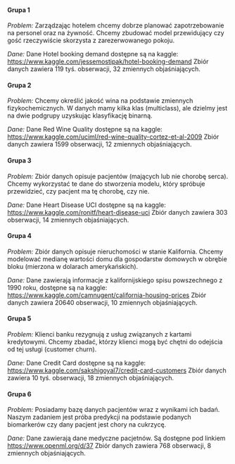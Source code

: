 #### Grupa 1
*Problem:* Zarządzając hotelem chcemy dobrze planować zapotrzebowanie na personel oraz na żywność. Chcemy zbudować model przewidujący czy gość rzeczywiście skorzysta z zarezerwowanego pokoju.

*Dane:* Dane Hotel booking demand dostępne są na kaggle:
https://www.kaggle.com/jessemostipak/hotel-booking-demand
Zbiór danych zawiera 119 tyś. obserwacji, 32 zmiennych objaśniających.

#### Grupa 2
*Problem:* Chcemy określić jakość wina na podstawie zmiennych fizykochemicznych. W danych mamy kilka klas (multiclass), ale dzielmy jest na dwie podgrupy uzyskując klasyfikację binarną.

*Dane:* Dane Red Wine Quality dostępne są na kaggle: https://www.kaggle.com/uciml/red-wine-quality-cortez-et-al-2009
Zbiór danych zawiera 1599 obserwacji, 12 zmiennych objaśniających.

#### Grupa 3
*Problem:* Zbiór danych opisuje pacjentów (mających lub nie chorobę serca). Chcemy wykorzystać te dane do stworzenia modelu, który spróbuje przewidzieć, czy pacjent ma tę chorobę, czy nie.

*Dane:* Dane Heart Disease UCI dostępne są na kaggle: https://www.kaggle.com/ronitf/heart-disease-uci
Zbiór danych zawiera 303 obserwacji, 14 zmiennych objaśniających.

#### Grupa 4
*Problem:* Zbiór danych opisuje nieruchomości w stanie Kalifornia. Chcemy modelować medianę wartości domu dla gospodarstw domowych w obrębie bloku (mierzona w dolarach amerykańskich).

*Dane:* Dane zawierają informacje z kalifornijskiego spisu powszechnego z 1990 roku, dostępne są na kaggle: https://www.kaggle.com/camnugent/california-housing-prices
Zbiór danych zawiera 20640 obserwacji, 10 zmiennych objaśniających.

#### Grupa 5
*Problem:* Klienci banku rezygnują z usług związanych z kartami kredytowymi. Chcemy zbadać, którzy klienci mogą być chętni do odejścia od tej usługi (customer churn).

*Dane:* Dane Credit Card dostępne są na kaggle: https://www.kaggle.com/sakshigoyal7/credit-card-customers
Zbiór danych zawiera 10 tyś. obserwacji, 18 zmiennych objaśniających.

#### Grupa 6
*Problem:* Posiadamy bazę danych pacjentów wraz z wynikami ich badań. Naszym zadaniem jest próba predykcji na podstawie podanych biomarkerów czy dany pacjent jest chory na cukrzycę.

*Dane:* Dane zawierają dane medyczne pacjetnów. Są dostępne pod linkiem https://www.openml.org/d/37
Zbiór danych zawiera 768 obserwacji, 8 zmiennych objaśniających.
